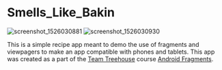 # Smells_Like_Bakin
![screenshot_1526030881](https://user-images.githubusercontent.com/26476452/39918699-41b03bf6-554c-11e8-8bd3-93018fbc6426.png) ![screenshot_1526030930](https://user-images.githubusercontent.com/26476452/39918794-8af442f8-554c-11e8-8972-a3e34c2283a9.png)
 
This is a simple recipe app meant to demo the use of fragments and viewpagers to make an app compatible with phones and tablets. This app was created as a part of the [Team Treehouse][1] course [Android Fragments][2].

[1]: https://teamtreehouse.com
[2]: https://teamtreehouse.com/library/android-fragments
